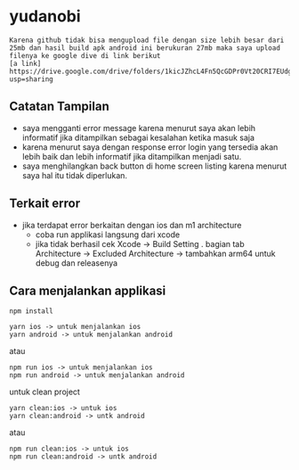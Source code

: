 # yudanobi

```
Karena github tidak bisa mengupload file dengan size lebih besar dari 25mb dan hasil build apk android ini berukuran 27mb maka saya upload filenya ke google dive di link berikut
[a link] https://drive.google.com/drive/folders/1kicJZhcL4Fn5QcGDPr0Vt20CRI7EUdgH?usp=sharing
```

## Catatan Tampilan
- saya mengganti error message karena menurut saya akan lebih informatif jika ditampilkan sebagai kesalahan ketika masuk saja
- karena menurut saya dengan response error login yang tersedia akan lebih baik dan lebih informatif jika ditampilkan menjadi satu.
- saya menghilangkan back button di home screen listing karena menurut saya hal itu tidak diperlukan.


## Terkait error
- jika terdapat error berkaitan dengan ios dan m1 architecture
    - coba run applikasi langsung dari xcode
    - jika tidak berhasil cek Xcode -> Build Setting . bagian tab Architecture -> Excluded Architecture -> tambahkan arm64 untuk debug dan releasenya

## Cara menjalankan applikasi
```
npm install
```
```
yarn ios -> untuk menjalankan ios
yarn android -> untuk menjalankan android
```
atau
```
npm run ios -> untuk menjalankan ios
npm run android -> untuk menjalankan android
```

untuk clean project 
```
yarn clean:ios -> untuk ios
yarn clean:android -> untk android
```
atau
```
npm run clean:ios -> untuk ios
npm run clean:android -> untk android
```
